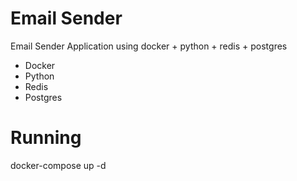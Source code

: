 # Email Sender

Email Sender Application using docker + python + redis + postgres

* Docker
* Python
* Redis
* Postgres

# Running
docker-compose up -d